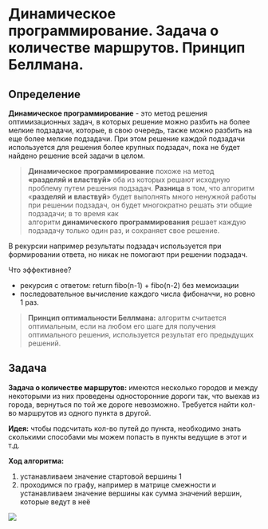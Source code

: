 # Динамическое программирование. Задача о количестве маршрутов. Принцип Беллмана.

## Определение

**Динамическое программирование** - это метод решения оптимизационных задач, в которых решение можно разбить на более мелкие подзадачи, которые, в свою очередь, также можно разбить на еще более мелкие подзадачи. При этом решение каждой подзадачи используется для решения более крупных подзадач, пока не будет найдено решение всей задачи в целом.

> **Динамическое** **программирование** похоже на метод **«разделяй и властвуй»** оба из которых решают исходную проблему путем решения подзадач. **Разница** в том, что алгоритм «**разделяй** **и** **властвуй**» будет выполнять много ненужной работы при решении подзадач, он будет многократно решать эти общие подзадачи; в то время как алгоритм **динамического** **программирования** решает каждую подзадачу только один раз, и сохраняет свое решение.

В рекурсии например результаты подзадач используется при формировании ответа, но никак не помогают при решении подзадач. 

Что эффективнее?
* рекурсия с ответом: return fibo(n-1) + fibo(n-2) без мемоизации
* последовательное вычисление каждого числа фибоначчи, но ровно 1 раз.

> **Принцип оптимальности Беллмана:** алгоритм считается оптимальным, если на любом его шаге для получения оптимального решения, используется результат его предыдущих решений.

## Задача

**Задача о количестве маршрутов:** имеются несколько городов и между некоторыми из них проведены односторонние дороги так, что выехав из города, вернуться по той же дороге невозможно.
Требуется найти кол-во маршрутов из одного пункта в другой.

**Идея:** чтобы подсчитать кол-во путей до пункта, необходимо знать сколькими способами мы можем попасть в пункты ведущие в этот и т.д.

**Ход алгоритма:**
1. устанавливаем значение стартовой вершины 1
2. проходимся по графу, например в матрице смежности и устанавливаем значение вершины как сумма значений вершин, которые ведут в неё

![](../pictures/25.png)
